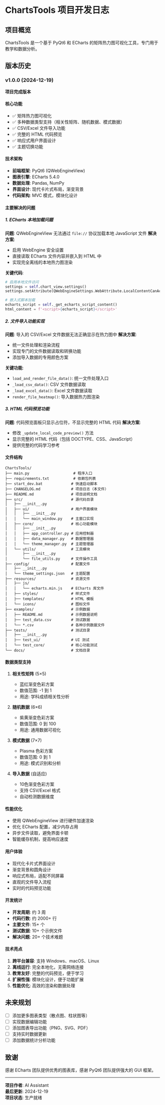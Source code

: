 # ChartsTools 项目开发日志

## 项目概览
ChartsTools 是一个基于 PyQt6 和 ECharts 的矩阵热力图可视化工具，专门用于教学和数据分析。

## 版本历史

### v1.0.0 (2024-12-19)
**项目完成版本**

#### 核心功能
- ✅ 矩阵热力图可视化
- ✅ 多种数据类型支持（相关性矩阵、随机数据、模式数据）
- ✅ CSV/Excel 文件导入功能
- ✅ 完整的 HTML 代码预览
- ✅ 响应式用户界面设计
- ✅ 主题切换功能

#### 技术架构
- **前端框架**: PyQt6 (QWebEngineView)
- **图表引擎**: ECharts 5.4.0
- **数据处理**: Pandas, NumPy
- **界面设计**: 现代卡片式布局，渐变背景
- **代码架构**: MVC 模式，模块化设计

#### 主要解决的问题

##### 1. ECharts 本地加载问题
**问题**: QWebEngineView 无法通过 `file://` 协议加载本地 JavaScript 文件
**解决方案**: 
- 启用 WebEngine 安全设置
- 直接读取 ECharts 文件内容并嵌入到 HTML 中
- 实现完全离线的本地热力图渲染

**关键代码**:
```python
# 启用本地文件访问
settings = self.chart_view.settings()
settings.setAttribute(QWebEngineSettings.WebAttribute.LocalContentCanAccessFileUrls, True)

# 嵌入式脚本加载
echarts_script = self._get_echarts_script_content()
html_content = f'<script>{echarts_script}</script>'
```

##### 2. 文件导入功能实现
**问题**: 导入的 CSV/Excel 文件数据无法正确显示在热力图中
**解决方案**:
- 统一文件处理和渲染流程
- 实现专门的文件数据读取和转换功能
- 添加导入数据的专用颜色方案

**关键功能**:
- `load_and_render_file_data()`: 统一文件处理入口
- `_load_csv_data()`: CSV 文件数据读取
- `_load_excel_data()`: Excel 文件数据读取
- `render_file_heatmap()`: 导入数据热力图渲染

##### 3. HTML 代码预览功能
**问题**: 代码预览面板只显示占位符，不显示完整的 HTML 代码
**解决方案**:
- 修改 `_update_local_code_preview()` 方法
- 显示完整的 HTML 代码（包括 DOCTYPE、CSS、JavaScript）
- 提供完整的代码学习参考

#### 文件结构
```
ChartsTools/
├── main.py                    # 程序入口
├── requirements.txt           # 依赖包列表
├── start_dev.bat             # 快速启动脚本
├── CHANGELOG.md              # 项目日志（本文件）
├── README.md                 # 项目说明文档
├── src/                      # 源代码目录
│   ├── __init__.py
│   ├── ui/                   # 用户界面模块
│   │   ├── __init__.py
│   │   └── main_window.py    # 主窗口实现
│   ├── core/                 # 核心功能模块
│   │   ├── __init__.py
│   │   ├── app_controller.py # 应用控制器
│   │   ├── data_manager.py   # 数据管理器
│   │   └── theme_manager.py  # 主题管理器
│   └── utils/                # 工具模块
│       ├── __init__.py
│       └── file_utils.py     # 文件操作工具
├── config/                   # 配置文件
│   ├── __init__.py
│   └── theme_settings.json   # 主题配置
├── resources/                # 资源文件
│   ├── js/
│   │   └── echarts.min.js    # ECharts 库文件
│   ├── styles/               # 样式文件
│   ├── templates/            # HTML 模板
│   └── icons/                # 图标文件
├── examples/                 # 示例数据
│   ├── README.md             # 示例数据说明
│   ├── test_data.csv         # 测试数据
│   └── *.csv                 # 各种示例数据文件
├── tests/                    # 测试目录
│   ├── __init__.py
│   ├── test_ui/              # UI 测试
│   └── test_core/            # 核心功能测试
└── docs/                     # 文档目录
```

#### 数据类型支持
1. **相关性矩阵** (5×5)
   - 蓝红渐变色彩方案
   - 数值范围: -1 到 1
   - 用途: 学科成绩相关性分析

2. **随机数据** (6×6)
   - 紫黄渐变色彩方案
   - 数值范围: 0 到 100
   - 用途: 通用数据可视化

3. **模式数据** (7×7)
   - Plasma 色彩方案
   - 数值范围: 0 到 1
   - 用途: 模式识别和分析

4. **导入数据** (自适应)
   - 10色渐变色彩方案
   - 支持 CSV/Excel 格式
   - 自动检测数据维度

#### 性能优化
- 使用 QWebEngineView 进行硬件加速渲染
- 优化 ECharts 配置，减少内存占用
- 异步文件读取，避免界面卡顿
- 智能缓存机制，提高响应速度

#### 用户体验
- 现代化卡片式界面设计
- 渐变背景和圆角设计
- 响应式布局，适配不同屏幕
- 直观的文件导入流程
- 实时的代码预览功能

#### 开发统计
- **开发周期**: 约 3 周
- **代码行数**: 约 2000+ 行
- **主要文件**: 15+ 个
- **测试数据**: 10+ 个示例文件
- **解决问题**: 20+ 个技术难题

#### 技术亮点
1. **跨平台兼容**: 支持 Windows、macOS、Linux
2. **离线运行**: 完全本地化，无需网络连接
3. **教育友好**: 完整的代码预览，便于学习
4. **扩展性强**: 模块化设计，便于功能扩展
5. **性能优化**: 高效的渲染和数据处理

## 未来规划
- [ ] 添加更多图表类型（散点图、柱状图等）
- [ ] 实现数据编辑功能
- [ ] 添加图表导出功能（PNG、SVG、PDF）
- [ ] 支持实时数据更新
- [ ] 添加数据统计分析功能

## 致谢
感谢 ECharts 团队提供优秀的图表库，感谢 PyQt6 团队提供强大的 GUI 框架。

---
**项目作者**: AI Assistant  
**最后更新**: 2024-12-19  
**项目状态**: 生产就绪 